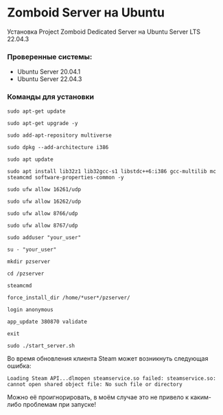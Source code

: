 # Zomboid Server на Ubuntu
Установка Project Zomboid Dedicated Server на Ubuntu Server LTS 22.04.3

### Проверенные системы:
- Ubuntu Server 20.04.1
- Ubuntu Server 22.04.3

### Команды для установки


```sudo apt-get update```

```sudo apt-get upgrade -y```

```sudo add-apt-repository multiverse```

```sudo dpkg --add-architecture i386```

```sudo apt update```

```sudo apt install lib32z1 lib32gcc-s1 libstdc++6:i386 gcc-multilib mc steamcmd software-properties-common -y```

```sudo ufw allow 16261/udp```

```sudo ufw allow 16262/udp```

```sudo ufw allow 8766/udp```

```sudo ufw allow 8767/udp```

```sudo adduser "your_user"```

```su - "your_user"```

```mkdir pzserver```

```cd /pzserver```

```steamcmd```

```force_install_dir /home/*user*/pzserver/```

```login anonymous```

```app_update 380870 validate```

```exit```

```sudo ./start_server.sh```

Во время обновления клиента Steam может возникнуть следующая ошибка:

`Loading Steam API...dlmopen steamservice.so failed: steamservice.so: cannot open shared object file: No such file or directory`

Можно её проигнорировать, в моём случае это не привело к каким-либо проблемам при запуске!
